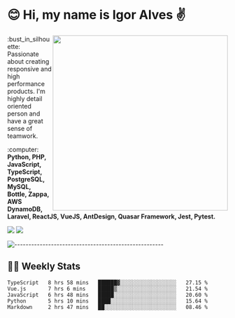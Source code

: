 # :blush: Hi, my name is Igor Alves :v:

<img src="https://github-readme-stats.vercel.app/api?username=iguit0&show_icons=true&count_private=true&theme=onedark" min-width="400px" max-width="400px" width="400px" align="right" />

<p align="left"> 
  :bust_in_silhouette: Passionate about creating responsive and high performance products.
  I'm highly detail oriented person and have a great sense of teamwork.
</p>

<p align="left">
  :computer: <strong>Python, PHP, JavaScript, TypeScript, PostgreSQL, MySQL, Bottle, Zappa, AWS DynamoDB, Laravel, ReactJS, VueJS, AntDesign, Quasar Framework, Jest, Pytest.</strong>
</p>

<p align="left">
  <a href="https://www.linkedin.com/in/igor-lucio-alves" target="_blank" rel="noopener noreferrer" alt="LinkedIn">
  <img src="https://img.shields.io/badge/LinkedIn-0077B5?style=for-the-badge&logo=linkedin&logoColor=white" /></a>

  <a href="https://t.me/iguit0" target="_blank" rel="noopener noreferrer" alt="Telegram">
  <img src="https://img.shields.io/badge/Telegram-2CA5E0?style=for-the-badge&logo=telegram&logoColor=white" /></a>
</p>

![-----------------------------------------------------](https://raw.githubusercontent.com/andreasbm/readme/master/assets/lines/aqua.png)

## :man_technologist: Weekly Stats
<!--START_SECTION:waka-->
```text
TypeScript   8 hrs 58 mins   ██████▓░░░░░░░░░░░░░░░░░░   27.15 % 
Vue.js       7 hrs 6 mins    █████▒░░░░░░░░░░░░░░░░░░░   21.54 % 
JavaScript   6 hrs 48 mins   █████░░░░░░░░░░░░░░░░░░░░   20.60 % 
Python       5 hrs 10 mins   ████░░░░░░░░░░░░░░░░░░░░░   15.64 % 
Markdown     2 hrs 47 mins   ██░░░░░░░░░░░░░░░░░░░░░░░   08.46 % 
```
<!--END_SECTION:waka-->
